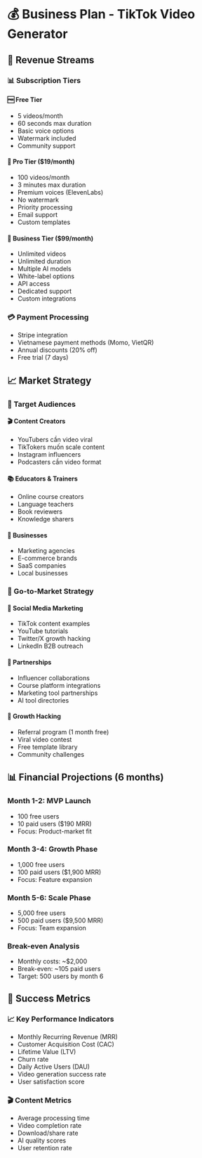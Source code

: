 # 💰 Business Plan - TikTok Video Generator

## 🎯 Revenue Streams

### 📊 Subscription Tiers

#### 🆓 Free Tier
- 5 videos/month
- 60 seconds max duration
- Basic voice options
- Watermark included
- Community support

#### 💎 Pro Tier ($19/month)
- 100 videos/month
- 3 minutes max duration
- Premium voices (ElevenLabs)
- No watermark
- Priority processing
- Email support
- Custom templates

#### 🚀 Business Tier ($99/month)
- Unlimited videos
- Unlimited duration
- Multiple AI models
- White-label options
- API access
- Dedicated support
- Custom integrations

### 💳 Payment Processing
- Stripe integration
- Vietnamese payment methods (Momo, VietQR)
- Annual discounts (20% off)
- Free trial (7 days)

## 📈 Market Strategy

### 🎯 Target Audiences

#### 🎬 Content Creators
- YouTubers cần video viral
- TikTokers muốn scale content
- Instagram influencers
- Podcasters cần video format

#### 📚 Educators & Trainers
- Online course creators
- Language teachers
- Book reviewers
- Knowledge sharers

#### 🏢 Businesses
- Marketing agencies
- E-commerce brands
- SaaS companies
- Local businesses

### 🚀 Go-to-Market Strategy

#### 📱 Social Media Marketing
- TikTok content examples
- YouTube tutorials
- Twitter/X growth hacking
- LinkedIn B2B outreach

#### 🤝 Partnerships
- Influencer collaborations
- Course platform integrations
- Marketing tool partnerships
- AI tool directories

#### 🎁 Growth Hacking
- Referral program (1 month free)
- Viral video contest
- Free template library
- Community challenges

## 📊 Financial Projections (6 months)

### Month 1-2: MVP Launch
- 100 free users
- 10 paid users ($190 MRR)
- Focus: Product-market fit

### Month 3-4: Growth Phase
- 1,000 free users
- 100 paid users ($1,900 MRR)
- Focus: Feature expansion

### Month 5-6: Scale Phase
- 5,000 free users
- 500 paid users ($9,500 MRR)
- Focus: Team expansion

### Break-even Analysis
- Monthly costs: ~$2,000
- Break-even: ~105 paid users
- Target: 500 users by month 6

## 🎯 Success Metrics

### 📈 Key Performance Indicators
- Monthly Recurring Revenue (MRR)
- Customer Acquisition Cost (CAC)
- Lifetime Value (LTV)
- Churn rate
- Daily Active Users (DAU)
- Video generation success rate
- User satisfaction score

### 🎬 Content Metrics
- Average processing time
- Video completion rate
- Download/share rate
- AI quality scores
- User retention rate 